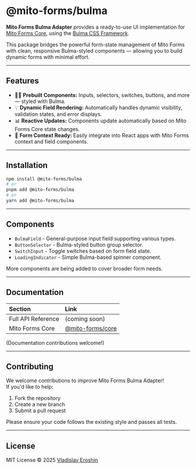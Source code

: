 # @mito-forms/bulma

**Mito Forms Bulma Adapter** provides a ready-to-use UI implementation
for [Mito Forms Core](https://github.com/vlad-eroshin/mito-forms/tree/main/libs/core), using
the [Bulma CSS Framework](https://bulma.io/).

This package bridges the powerful form-state management of Mito Forms with clean, responsive Bulma-styled components —
allowing you to build dynamic forms with minimal effort.

---

## Features

- 👩‍💻 **Prebuilt Components:** Inputs, selectors, switches, buttons, and more — styled with Bulma.
- 💡 **Dynamic Field Rendering:** Automatically handles dynamic visibility, validation states, and error displays.
- 📊 **Reactive Updates:** Components update automatically based on Mito Forms Core state changes.
- 👤 **Form Context Ready:** Easily integrate into React apps with Mito Forms context and field components.

---

## Installation

```bash
npm install @mito-forms/bulma
# or
pnpm add @mito-forms/bulma
# or
yarn add @mito-forms/bulma
```

---

## Components

- `BulmaField` - General-purpose input field supporting various types.
- `ButtonSelector` - Bulma-styled button group selector.
- `SwitchInput` - Toggle switches based on form field state.
- `LoadingIndicator` - Simple Bulma-based spinner component.

More components are being added to cover broader form needs.

---

## Documentation

| Section            | Link                                                                               |
|:-------------------|:-----------------------------------------------------------------------------------|
| Full API Reference | (coming soon)                                                                      |
| Mito Forms Core    | [@mito-forms/core](https://github.com/vlad-eroshin/mito-forms/tree/main/libs/core) |

(Documentation contributions welcome!)

---

## Contributing

We welcome contributions to improve Mito Forms Bulma Adapter!  
If you'd like to help:

1. Fork the repository
2. Create a new branch
3. Submit a pull request

Please ensure your code follows the existing style and passes all tests.

---

## License

MIT License © 2025 [Vladislav Eroshin](https://github.com/vlad-eroshin)
